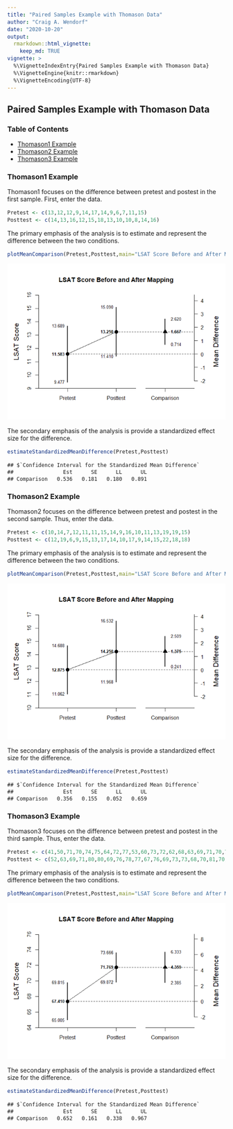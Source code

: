 ```yaml
---
title: "Paired Samples Example with Thomason Data"
author: "Craig A. Wendorf"
date: "2020-10-20"
output: 
  rmarkdown::html_vignette:
    keep_md: TRUE
vignette: >
  %\VignetteIndexEntry{Paired Samples Example with Thomason Data}
  %\VignetteEngine{knitr::rmarkdown}
  %\VignetteEncoding{UTF-8}
---
```


## Paired Samples Example with Thomason Data

### Table of Contents

- [Thomason1 Example](#thomason1-example)
- [Thomason2 Example](#thomason2-example)
- [Thomason3 Example](#thomason3-example)

### Thomason1 Example

Thomason1 focuses on the difference between pretest and postest in the first sample. First, enter the data.


```r
Pretest <- c(13,12,12,9,14,17,14,9,6,7,11,15)
Posttest <- c(14,13,16,12,15,18,13,10,10,8,14,16)
```

The primary emphasis of the analysis is to estimate and represent the difference between the two conditions.


```r
plotMeanComparison(Pretest,Posttest,main="LSAT Score Before and After Mapping",ylab="LSAT Score")
```

![](figures/Thomason1-Comparison-1.png)<!-- -->

The secondary emphasis of the analysis is provide a standardized effect size for the difference.


```r
estimateStandardizedMeanDifference(Pretest,Posttest)
```

```
## $`Confidence Interval for the Standardized Mean Difference`
##                Est      SE      LL      UL
## Comparison   0.536   0.181   0.180   0.891
```

### Thomason2 Example

Thomason2 focuses on the difference between pretest and postest in the second sample. Thus, enter the data.


```r
Pretest <- c(10,14,7,12,11,11,15,14,9,16,10,11,13,19,19,15)
Posttest <- c(12,19,6,9,15,13,17,14,10,17,9,14,15,22,18,18)
```

The primary emphasis of the analysis is to estimate and represent the difference between the two conditions.


```r
plotMeanComparison(Pretest,Posttest,main="LSAT Score Before and After Mapping",ylab="LSAT Score")
```

![](figures/Thomason2-Comparison-1.png)<!-- -->

The secondary emphasis of the analysis is provide a standardized effect size for the difference.


```r
estimateStandardizedMeanDifference(Pretest,Posttest)
```

```
## $`Confidence Interval for the Standardized Mean Difference`
##                Est      SE      LL      UL
## Comparison   0.356   0.155   0.052   0.659
```

### Thomason3 Example

Thomason3 focuses on the difference between pretest and postest in the third sample. Thus, enter the data.


```r
Pretest <- c(41,50,71,70,74,75,64,72,77,53,60,73,72,62,68,63,69,71,70,70,75,71,76,64,70,65,75,66,70,70,64,72,63,68,64,61,63,76,71)
Posttest <- c(52,63,69,71,80,80,69,76,78,77,67,76,69,73,73,68,70,81,70,76,77,75,69,77,70,76,65,64,72,71,63,78,71,77,67,66,73,75,75)
```

The primary emphasis of the analysis is to estimate and represent the difference between the two conditions.


```r
plotMeanComparison(Pretest,Posttest,main="LSAT Score Before and After Mapping",ylab="LSAT Score")
```

![](figures/Thomason3-Comparison-1.png)<!-- -->

The secondary emphasis of the analysis is provide a standardized effect size for the difference.


```r
estimateStandardizedMeanDifference(Pretest,Posttest)
```

```
## $`Confidence Interval for the Standardized Mean Difference`
##                Est      SE      LL      UL
## Comparison   0.652   0.161   0.338   0.967
```
